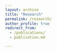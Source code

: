 ```yaml
---
layout: archive
title: "Research"
permalink: /research/
author_profile: true
redirect_from:
  - /publications/
  - publication.md

---
```

